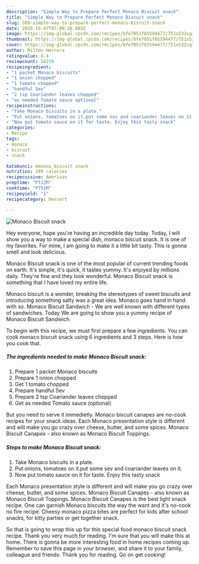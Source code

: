 ```yaml
---
description: "Simple Way to Prepare Perfect Monaco Biscuit snack"
title: "Simple Way to Prepare Perfect Monaco Biscuit snack"
slug: 569-simple-way-to-prepare-perfect-monaco-biscuit-snack
date: 2020-10-07T07:00:26.003Z
image: https://img-global.cpcdn.com/recipes/bfe7051f65594477/751x532cq70/monaco-biscuit-snack-recipe-main-photo.jpg
thumbnail: https://img-global.cpcdn.com/recipes/bfe7051f65594477/751x532cq70/monaco-biscuit-snack-recipe-main-photo.jpg
cover: https://img-global.cpcdn.com/recipes/bfe7051f65594477/751x532cq70/monaco-biscuit-snack-recipe-main-photo.jpg
author: Milton Herrera
ratingvalue: 4.4
reviewcount: 16239
recipeingredient:
- "1 packet Monaco biscuits"
- "1 onion chopped"
- "1 tomato chopped"
- "handful Sev"
- "2 tsp Coariander leaves chopped"
- "as needed Tomato sauce optional"
recipeinstructions:
- "Take Monaco biscuits in a plate."
- "Put onions, tomatoes on it.put some sev and coariander leaves on it."
- "Now put tomato sauce on it for taste. Enjoy this tasty snack"
categories:
- Recipe
tags:
- monaco
- biscuit
- snack

katakunci: monaco biscuit snack 
nutrition: 289 calories
recipecuisine: American
preptime: "PT22M"
cooktime: "PT51M"
recipeyield: "1"
recipecategory: Dessert

---
```



![Monaco Biscuit snack](https://img-global.cpcdn.com/recipes/bfe7051f65594477/751x532cq70/monaco-biscuit-snack-recipe-main-photo.jpg)

Hey everyone, hope you're having an incredible day today. Today, I will show you a way to make a special dish, monaco biscuit snack. It is one of my favorites. For mine, I am going to make it a little bit tasty. This is gonna smell and look delicious.

Monaco Biscuit snack is one of the most popular of current trending foods on earth. It's simple, it's quick, it tastes yummy. It's enjoyed by millions daily. They're fine and they look wonderful. Monaco Biscuit snack is something that I have loved my entire life.

Monaco biscuit is a wonder, breaking the stereotypes of sweet biscuits and introducing something salty was a great idea. Monaco goes hand in hand with so. Monaco Biscuit Sandwich - We are well known with different types of sandwiches. Today We are going to show you a yummy recipe of Monaco Biscuit Sandwich.


To begin with this recipe, we must first prepare a few ingredients. You can cook monaco biscuit snack using 6 ingredients and 3 steps. Here is how you cook that.

<!--inarticleads1-->

##### The ingredients needed to make Monaco Biscuit snack:

1. Prepare 1 packet Monaco biscuits
1. Prepare 1 onion chopped
1. Get 1 tomato chopped
1. Prepare handful Sev
1. Prepare 2 tsp Coariander leaves chopped
1. Get as needed Tomato sauce (optional)


But you need to serve it immedietly. Monaco biscuit canapes are no-cook recipes for your snack ideas. Each Monaco presentation style is different and will make you go crazy over cheese, butter, and some spices. Monaco Biscuit Canapes - also known as Monaco Biscuit Toppings. 

<!--inarticleads2-->

##### Steps to make Monaco Biscuit snack:

1. Take Monaco biscuits in a plate.
1. Put onions, tomatoes on it.put some sev and coariander leaves on it.
1. Now put tomato sauce on it for taste. Enjoy this tasty snack


Each Monaco presentation style is different and will make you go crazy over cheese, butter, and some spices. Monaco Biscuit Canapes - also known as Monaco Biscuit Toppings. Monaco Biscuit Canapes is the best light snack recipe. One can garnish Monaco biscuits the way the want and it&#39;s no-cook no fire recipe. Cheesy monaco pizza bites are perfect for kids after school snacks, for kitty parties or get together snack. 

So that is going to wrap this up for this special food monaco biscuit snack recipe. Thank you very much for reading. I'm sure that you will make this at home. There is gonna be more interesting food in home recipes coming up. Remember to save this page in your browser, and share it to your family, colleague and friends. Thank you for reading. Go on get cooking!
